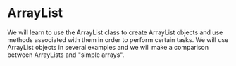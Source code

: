 # ArrayList

We will learn to use the ArrayList class to create ArrayList objects and use methods associated with them in order to perform certain tasks. We will use ArrayList objects in several examples and we will make a comparison between ArrayLists and "simple arrays". 

